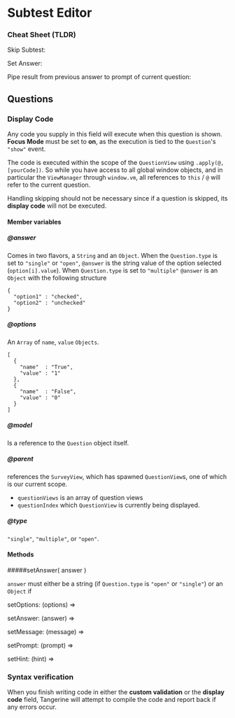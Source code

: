 # Subtest Editor

### Cheat Sheet (TLDR)

Skip Subtest:

Set Answer:

Pipe result from previous answer to prompt of current question:


## Questions

### Display Code

Any code you supply in this field will execute when this question is shown. **Focus Mode** must be set to **on**, as the execution is tied to the `Question`'s `"show"` event. 

The code is executed within the scope of the `QuestionView` using `.apply(@, [yourCode])`. So while you have access to all global window objects, and in particular the `ViewManager` through `window.vm`, all references to `this` / `@` will refer to the current question.

Handling skipping should not be necessary since if a question is skipped, its **display code** will not be executed.

#### Member variables

##### @answer

Comes in two flavors, a `String` and an `Object`. When the `Question.type` is set to `"single"` or `"open"`, `@answer` is the string value of the option selected (`option[i].value`). When `Question.type` is set to `"multiple"` `@answer` is an `Object` with the following structure

    {
      "option1" : "checked",
      "option2" : "unchecked"
    }

##### @options

An `Array` of `name`, `value` `Objects`.

    [
      {
        "name"  : "True",
        "value" : "1"
      },
      {
        "name"  : "False",
        "value" : "0" 
      }
    ] 

##### @model

Is a reference to the `Question` object itself.

##### @parent

references the `SurveyView`, which has spawned `QuestionView`s, one of which is our current scope.
  
  * `questionViews` is an array of question views
  * `questionIndex` which `QuestionView` is currently being displayed.

##### @type

`"single"`, `"multiple"`, or `"open"`.

#### Methods

#####setAnswer( answer )

`answer` must either be a string (if `Question.type` is `"open"` or `"single"`) or an `Object` if 

 setOptions: (options) =>

  setAnswer: (answer) =>

  setMessage: (message) =>

  setPrompt: (prompt) =>

  setHint: (hint) =>

### Syntax verification

When you finish writing code in either the **custom validation** or the **display code** field, Tangerine will attempt to compile the code and report back if any errors occur. 

